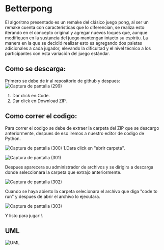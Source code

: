 # Betterpong
El algoritmo presentado es un remake del clásico juego pong, al ser un remake cuenta con características que lo diferencian, se realiza esto iterando en el concepto original y agregar nuevos toques que, aunque modifiquen en la sustancia del juego mantengan intacto su espíritu. La manera en la que se decidió realizar esto es agregando dos paletas adicionales a cada jugador, elevando la dificultad y el nivel técnico a los participantes con esta variación del juego estándar.

## Como se descarga:
Primero se debe de ir al repositorio de github y despues:
![Captura de pantalla (299)](https://user-images.githubusercontent.com/110875651/202345046-aeaae2e5-108c-490e-832e-460b9e12e8d1.png)
1. Dar click en Code.
2. Dar click en Download ZIP.
## Como correr el codigo:
Para correr el codigo se debe de extraer la carpeta del ZIP que se descargo anteriormente, despues de eso iremos a nuestro editor de codigo de Python.

![Captura de pantalla (300)](https://user-images.githubusercontent.com/110875651/202347192-03bd658d-5a8b-498d-9048-9b29f1c2066e.png)
1.Dara click en "abrir carpeta".

![Captura de pantalla (301)](https://user-images.githubusercontent.com/110875651/202347648-e87f2535-ecdc-40cf-a1be-eb3165b2d38d.png)

Despues aparecera su administrador de archivos y se dirigira a descarga donde seleccionara la carpeta que extrajo anteriormente.

![Captura de pantalla (302)](https://user-images.githubusercontent.com/110875651/202348152-fd420062-9244-466e-81f4-110a83384372.png)

Cuando se haya abierto la carpeta selecionara el archivo que diga "code to run" y despues de abrir el archivo lo ejecutara.

![Captura de pantalla (303)](https://user-images.githubusercontent.com/110875651/202348421-0f5c82b6-6565-4e3b-9ecb-c97dfc3a03ae.png)

Y listo para jugar!!.
## UML

![UML](https://user-images.githubusercontent.com/73660713/194176525-2956ef8c-d255-44a8-ab9f-63894c60b21e.png)
